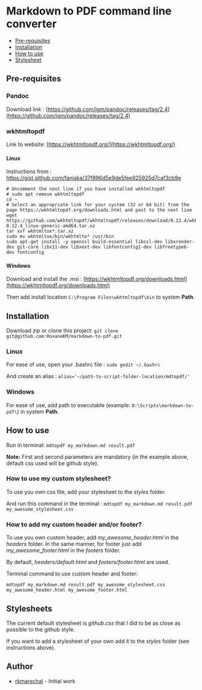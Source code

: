 # Markdown to PDF command line converter

* [Pre-requisites](https://github.com/RoxaneKM/markdown-to-pdf/blob/master/README.md#pre-requisites)
* [Installation](https://github.com/RoxaneKM/markdown-to-pdf/blob/master/README.md#installation)
* [How to use](https://github.com/RoxaneKM/markdown-to-pdf/blob/master/README.md#how-to-use)
* [Stylesheet](https://github.com/RoxaneKM/markdown-to-pdf/blob/master/README.md#stylesheets)

## Pre-requisites

### Pandoc 

Download link : [https://github.com/jgm/pandoc/releases/tag/2.4](https://github.com/jgm/pandoc/releases/tag/2.4)

### wkhtmltopdf

Link to website: [https://wkhtmltopdf.org/](https://wkhtmltopdf.org/)

#### Linux 
Instructions from : https://gist.github.com/faniska/37f896d5e9de5fee925925d7caf3cb9e

```
# Uncomment the next line if you have installed wkhtmltopdf
# sudo apt remove wkhtmltopdf
cd ~
# Select an appropriate link for your system (32 or 64 bit) from the page https://wkhtmltopdf.org/downloads.html and past to the next line
wget https://github.com/wkhtmltopdf/wkhtmltopdf/releases/download/0.12.4/wkhtmltox-0.12.4_linux-generic-amd64.tar.xz
tar xvf wkhtmltox*.tar.xz
sudo mv wkhtmltox/bin/wkhtmlto* /usr/bin
sudo apt-get install -y openssl build-essential libssl-dev libxrender-dev git-core libx11-dev libxext-dev libfontconfig1-dev libfreetype6-dev fontconfig

```

#### Windows
Download and install the .msi : [https://wkhtmltopdf.org/downloads.html](https://wkhtmltopdf.org/downloads.html)

Then add install location `C:\Program Files\wkhtmltopdf\bin` to system **Path**.

## Installation

Download zip or clone this project: `git clone git@github.com:RoxaneKM/markdown-to-pdf.git`

### Linux 
For ease of use, open your .bashrc file :
`sudo gedit ~/.bashrc`

And create an alias : 
`alias='~/path-to-script-folder-location/mdtopdf/'`

### Windows
For ease of use, add path to executable (example: `D:\Scripts\markdown-to-pdf\`) in system **Path**.

## How to use

Run in terminal: 
`mdtopdf my_markdown.md result.pdf`  

**Note:** First and second parameters are mandatory (in the example above, default css used will be github style).

### How to use my custom stylesheet?
To use you own css file, add your stylesheet to the *styles* folder. 

And run this command in the terminal :
`mdtopdf my_markdown.md result.pdf my_awesome_stylesheet.css` 

### How to add my custom header and/or footer?

To use you own custom header, add *my_awesome_header.html* in the *headers* folder. In the same manner, for footer just add *my_awesome_footer.html* in the *footers* folder.

By default, *headers/default.html* and *footers/footer.html* are used.

Terminal command to use custom header and footer:
```
mdtopdf my_markdown.md result.pdf my_awesome_stylesheet.css my_awesome_header.html my_awesome_footer.html
```

## Stylesheets

The current default stylesheet is *github.css* that I did to be as close as possible to the github style. 

If you want to add a stylesheet of your own add it to the *styles* folder (see instructions above).

## Author

* [rkmarechal](https://github.com/rkmarechal) - Initial work







